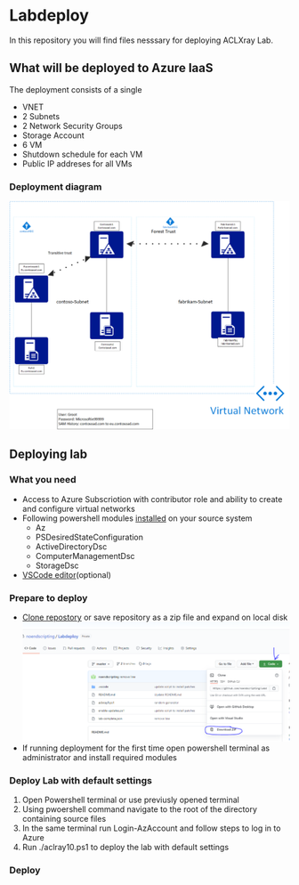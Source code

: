 # Labdeploy

In this repository you will find files nesssary for deploying ACLXray Lab.


## What will be deployed to Azure IaaS

The deployment consists of a single

* VNET
* 2 Subnets
* 2 Network Security Groups
* Storage Account
* 6 VM
* Shutdown schedule for each VM
* Public IP addreses for all VMs

### Deployment diagram

![Lab Diagram](/SupportFiles/labdiagram.png)

## Deploying lab

### What you need

* Access to Azure Subscriotion with contributor role and ability to create and configure virtual networks
* Following powershell modules [installed](https://docs.microsoft.com/en-us/powershell/scripting/developer/module/installing-a-powershell-module?view=powershell-7) on your source system
  * Az
  * PSDesiredStateConfiguration
  * ActiveDirectoryDsc
  * ComputerManagementDsc
  * StorageDsc
* [VSCode editor](https://code.visualstudio.com/)(optional)

### Prepare to deploy

* [Clone repostory](https://www.howtogeek.com/451360/how-to-clone-a-github-repository/) or save repository as a zip file and expand on local disk ![dowload repository content as zip](/SupportFiles/DownloadRepo.PNG) 
* If running deployment for the first time open powershell terminal as administrator and install required modules

### Deploy Lab with default settings

1. Open Powershell terminal  or use previusly opened terminal
2. Using pwoershell command navigate to the root of the directory containing source files
3. In the same terminal run Login-AzAccount and follow steps to log in to Azure 
4. Run ./aclray10.ps1 to deploy the lab with default settings

### Deploy 


